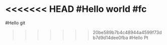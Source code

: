 <<<<<<< HEAD
#Hello world
#fc
=======
#Hello git
>>>>>>> 20be589b7b4c48944a4599f73db7d9d14dee0fba
#Hello Pt
